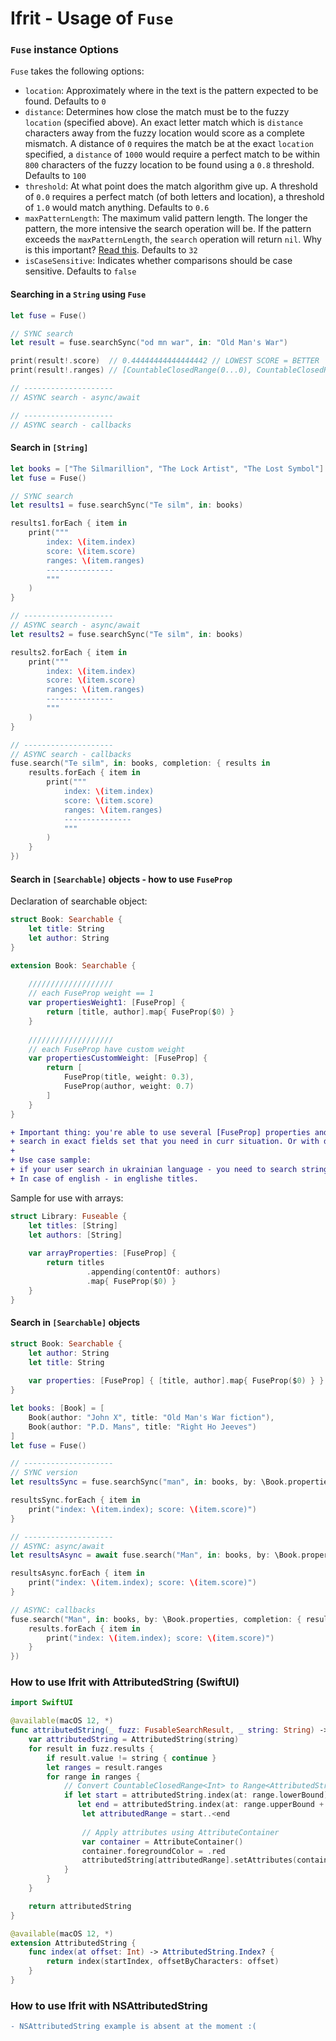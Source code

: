 # Ifrit - Usage of `Fuse`

### `Fuse` instance Options

`Fuse` takes the following options:

- `location`: Approximately where in the text is the pattern expected to be found. Defaults to `0`
- `distance`: Determines how close the match must be to the fuzzy `location` (specified above). An exact letter match which is `distance` characters away from the fuzzy location would score as a complete mismatch. A distance of `0` requires the match be at the exact `location` specified, a `distance` of `1000` would require a perfect match to be within `800` characters of the fuzzy location to be found using a `0.8` threshold. Defaults to `100`
- `threshold`: At what point does the match algorithm give up. A threshold of `0.0` requires a perfect match (of both letters and location), a threshold of `1.0` would match anything. Defaults to `0.6`
- `maxPatternLength`: The maximum valid pattern length. The longer the pattern, the more intensive the search operation will be. If the pattern exceeds the `maxPatternLength`, the `search` operation will return `nil`. Why is this important? [Read this](https://en.wikipedia.org/wiki/Word_(computer_architecture)#Word_size_choice). Defaults to `32`
- `isCaseSensitive`: Indicates whether comparisons should be case sensitive. Defaults to `false`

#### Searching in a `String` using `Fuse`

```swift
let fuse = Fuse()

// SYNC search
let result = fuse.searchSync("od mn war", in: "Old Man's War")

print(result!.score)  // 0.44444444444444442 // LOWEST SCORE = BETTER
print(result!.ranges) // [CountableClosedRange(0...0), CountableClosedRange(2...6), CountableClosedRange(9...12)]

// --------------------
// ASYNC search - async/await

// --------------------
// ASYNC search - callbacks
```

#### Search in `[String]`

```swift
let books = ["The Silmarillion", "The Lock Artist", "The Lost Symbol"]
let fuse = Fuse()

// SYNC search
let results1 = fuse.searchSync("Te silm", in: books)

results1.forEach { item in
    print("""
        index: \(item.index)
        score: \(item.score)
        ranges: \(item.ranges)
        ---------------
        """
    )
}

// --------------------
// ASYNC search - async/await
let results2 = fuse.searchSync("Te silm", in: books)

results2.forEach { item in
    print("""
        index: \(item.index)
        score: \(item.score)
        ranges: \(item.ranges)
        ---------------
        """
    )
}

// --------------------
// ASYNC search - callbacks
fuse.search("Te silm", in: books, completion: { results in
    results.forEach { item in
        print("""
            index: \(item.index)
            score: \(item.score)
            ranges: \(item.ranges)
            ---------------
            """
        )
    }
})
```

#### Search in `[Searchable]` objects - how to use `FuseProp`

Declaration of searchable object:

```swift
struct Book: Searchable {
    let title: String
    let author: String
}

extension Book: Searchable {
    
    ///////////////////
    // each FuseProp weight == 1
    var propertiesWeight1: [FuseProp] {
        return [title, author].map{ FuseProp($0) }
    }
    
    ///////////////////
    // each FuseProp have custom weight
    var propertiesCustomWeight: [FuseProp] {
        return [
            FuseProp(title, weight: 0.3),
            FuseProp(author, weight: 0.7)
        ]
    }
}
```
```diff
+ Important thing: you're able to use several [FuseProp] properties and 
+ search in exact fields set that you need in curr situation. Or with different weights ofc :)
+ 
+ Use case sample:
+ if your user search in ukrainian language - you need to search string in ukrainian language titles.
+ In case of english - in englishe titles.
```


Sample for use with arrays:

```swift
struct Library: Fuseable {
    let titles: [String]
    let authors: [String]
    
    var arrayProperties: [FuseProp] {
        return titles
                 .appending(contentOf: authors)
                 .map{ FuseProp($0) }
    }
}
```


#### Search in `[Searchable]` objects

```swift
struct Book: Searchable {
    let author: String
    let title: String
    
    var properties: [FuseProp] { [title, author].map{ FuseProp($0) } }
}

let books: [Book] = [
    Book(author: "John X", title: "Old Man's War fiction"),
    Book(author: "P.D. Mans", title: "Right Ho Jeeves")
]
let fuse = Fuse()

// --------------------
// SYNC version
let resultsSync = fuse.searchSync("man", in: books, by: \Book.properties)

resultsSync.forEach { item in
    print("index: \(item.index); score: \(item.score)")
}

// --------------------
// ASYNC: async/await
let resultsAsync = await fuse.search("Man", in: books, by: \Book.properties)

resultsAsync.forEach { item in
    print("index: \(item.index); score: \(item.score)")
}

// ASYNC: callbacks
fuse.search("Man", in: books, by: \Book.properties, completion: { results in
    results.forEach { item in
        print("index: \(item.index); score: \(item.score)")
    }
})
```

### How to use Ifrit with AttributedString (SwiftUI)

```swift
import SwiftUI

@available(macOS 12, *)
func attributedString(_ fuzz: FusableSearchResult, _ string: String) -> AttributedString {
    var attributedString = AttributedString(string)
    for result in fuzz.results {
        if result.value != string { continue }
        let ranges = result.ranges
        for range in ranges {
            // Convert CountableClosedRange<Int> to Range<AttributedString.Index>
            if let start = attributedString.index(at: range.lowerBound),
               let end = attributedString.index(at: range.upperBound + 1) {
                let attributedRange = start..<end
                
                // Apply attributes using AttributeContainer
                var container = AttributeContainer()
                container.foregroundColor = .red
                attributedString[attributedRange].setAttributes(container)
            }
        }
    }

    return attributedString
}

@available(macOS 12, *)
extension AttributedString {
    func index(at offset: Int) -> AttributedString.Index? {
        return index(startIndex, offsetByCharacters: offset)
    }
}
```

### How to use Ifrit with NSAttributedString

```diff
- NSAttributedString example is absent at the moment :(
```
